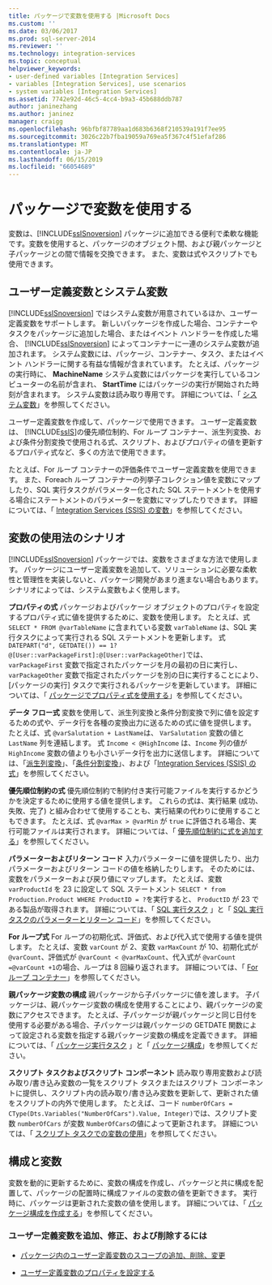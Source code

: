 ```yaml
---
title: パッケージで変数を使用する |Microsoft Docs
ms.custom: ''
ms.date: 03/06/2017
ms.prod: sql-server-2014
ms.reviewer: ''
ms.technology: integration-services
ms.topic: conceptual
helpviewer_keywords:
- user-defined variables [Integration Services]
- variables [Integration Services], use scenarios
- system variables [Integration Services]
ms.assetid: 7742e92d-46c5-4cc4-b9a3-45b688ddb787
author: janinezhang
ms.author: janinez
manager: craigg
ms.openlocfilehash: 96bfbf87789aa1d683b6368f210539a191f7ee95
ms.sourcegitcommit: 3026c22b7fba19059a769ea5f367c4f51efaf286
ms.translationtype: MT
ms.contentlocale: ja-JP
ms.lasthandoff: 06/15/2019
ms.locfileid: "66054689"
---
```

# <a name="use-variables-in-packages"></a>パッケージで変数を使用する
  変数は、[!INCLUDE[ssISnoversion](../includes/ssisnoversion-md.md)] パッケージに追加できる便利で柔軟な機能です。変数を使用すると、パッケージのオブジェクト間、および親パッケージと子パッケージとの間で情報を交換できます。 また、変数は式やスクリプトでも使用できます。  
  
## <a name="user-defined-variables-and-system-variables"></a>ユーザー定義変数とシステム変数  
 [!INCLUDE[ssISnoversion](../includes/ssisnoversion-md.md)] ではシステム変数が用意されているほか、ユーザー定義変数をサポートします。 新しいパッケージを作成した場合、コンテナーやタスクをパッケージに追加した場合、またはイベント ハンドラーを作成した場合、 [!INCLUDE[ssISnoversion](../includes/ssisnoversion-md.md)] によってコンテナーに一連のシステム変数が追加されます。 システム変数には、パッケージ、コンテナー、タスク、またはイベント ハンドラーに関する有益な情報が含まれています。 たとえば、パッケージの実行時に、 **MachineName** システム変数にはパッケージを実行しているコンピューターの名前が含まれ、 **StartTime** にはパッケージの実行が開始された時刻が含まれます。 システム変数は読み取り専用です。 詳細については、「 [システム変数](system-variables.md)」を参照してください。  
  
 ユーザー定義変数を作成して、パッケージで使用できます。 ユーザー定義変数は、 [!INCLUDE[ssIS](../includes/ssis-md.md)]の優先順位制約、For ループ コンテナー、派生列変換、および条件分割変換で使用される式、スクリプト、およびプロパティの値を更新するプロパティ式など、多くの方法で使用できます。  
  
 たとえば、For ループ コンテナーの評価条件でユーザー定義変数を使用できます。 また、Foreach ループ コンテナーの列挙子コレクション値を変数にマップしたり、SQL 実行タスクがパラメーター化された SQL ステートメントを使用する場合にステートメントのパラメーターを変数にマップしたりできます。 詳細については、「 [Integration Services &#40;SSIS&#41; の変数](integration-services-ssis-variables.md)」を参照してください。  
  
## <a name="variables-usage-scenarios"></a>変数の使用法のシナリオ  
 [!INCLUDE[ssISnoversion](../includes/ssisnoversion-md.md)] パッケージでは、変数をさまざまな方法で使用します。 パッケージにユーザー定義変数を追加して、ソリューションに必要な柔軟性と管理性を実装しないと、パッケージ開発があまり進まない場合もあります。 シナリオによっては、システム変数もよく使用します。  
  
 **プロパティの式** パッケージおよびパッケージ オブジェクトのプロパティを設定するプロパティ式に値を提供するために、変数を使用します。 たとえば、式 `SELECT * FROM @varTableName` に含まれている変数 `varTableName` は、SQL 実行タスクによって実行される SQL ステートメントを更新します。 式 `DATEPART("d", GETDATE()) == 1? @[User::varPackageFirst]:@[User::varPackageOther]`では、 `varPackageFirst` 変数で指定されたパッケージを月の最初の日に実行し、 `varPackageOther` 変数で指定されたパッケージを別の日に実行することにより、[パッケージの実行] タスクで実行されるパッケージを更新しています。 詳細については、「 [パッケージでプロパティ式を使用する](expressions/use-property-expressions-in-packages.md)」を参照してください。  
  
 **データ フロー式** 変数を使用して、派生列変換と条件分割変換で列に値を設定するための式や、データ行を各種の変換出力に送るための式に値を提供します。 たとえば、式 `@varSalutation + LastName`は、 `VarSalutation` 変数の値と `LastName` 列を連結します。 式 `Income < @HighIncome` は、`Income` 列の値が `HighIncome` 変数の値よりも小さいデータ行を出力に送信します。 詳細については、「[派生列変換](data-flow/transformations/derived-column-transformation.md)」、「[条件分割変換](data-flow/transformations/conditional-split-transformation.md)」、および「[Integration Services (SSIS) の式](expressions/integration-services-ssis-expressions.md)」を参照してください。  
  
 **優先順位制約の式** 優先順位制約で制約付き実行可能ファイルを実行するかどうかを決定するために使用する値を提供します。 これらの式は、実行結果 (成功、失敗、完了) と組み合わせて使用することも、実行結果の代わりに使用することもできます。 たとえば、式 `@varMax > @varMin` が `true` に評価される場合、実行可能ファイルは実行されます。 詳細については、「 [優先順位制約に式を追加する](control-flow/precedence-constraints.md)」を参照してください。  
  
 **パラメーターおよびリターン コード** 入力パラメーターに値を提供したり、出力パラメーターおよびリターン コードの値を格納したりします。 そのためには、変数をパラメーターおよび戻り値にマップします。 たとえば、変数 `varProductId` を 23 に設定して SQL ステートメント `SELECT * from Production.Product WHERE ProductID = ?`を実行すると、 `ProductID` が 23 である製品が取得されます。 詳細については、「 [SQL 実行タスク](control-flow/execute-sql-task.md) 」と「 [SQL 実行タスクのパラメーターとリターン コード](../../2014/integration-services/parameters-and-return-codes-in-the-execute-sql-task.md)」を参照してください。  
  
 **For ループ式** For ループの初期化式、評価式、および代入式で使用する値を提供します。 たとえば、変数 `varCount` が 2、変数 `varMaxCount` が 10、初期化式が `@varCount`、評価式が  `@varCount < @varMaxCount`、代入式が `@varCount =@varCount +1`の場合、ループは 8 回繰り返されます。 詳細については、「 [For ループ コンテナー](control-flow/for-loop-container.md)」を参照してください。  
  
 **親パッケージ変数の構成** 親パッケージから子パッケージに値を渡します。 子パッケージは、親パッケージ変数の構成を使用することにより、親パッケージの変数にアクセスできます。 たとえば、子パッケージが親パッケージと同じ日付を使用する必要がある場合、子パッケージは親パッケージの GETDATE 関数によって設定される変数を指定する親パッケージ変数の構成を定義できます。 詳細については、「 [パッケージ実行タスク](control-flow/execute-package-task.md) 」と「 [パッケージ構成](../../2014/integration-services/package-configurations.md)」を参照してください。  
  
 **スクリプト タスクおよびスクリプト コンポーネント** 読み取り専用変数および読み取り/書き込み変数の一覧をスクリプト タスクまたはスクリプト コンポーネントに提供し、スクリプト内の読み取り/書き込み変数を更新して、更新された値をスクリプトの内外で使用します。 たとえば、コード `numberOfCars = CType(Dts.Variables("NumberOfCars").Value, Integer)`では、スクリプト変数 `numberOfCars` が変数 `NumberOfCars`の値によって更新されます。 詳細については、「 [スクリプト タスクでの変数の使用](control-flow/script-task.md)」を参照してください。  
  
## <a name="configurations-and-variables"></a>構成と変数  
 変数を動的に更新するために、変数の構成を作成し、パッケージと共に構成を配置して、パッケージの配置時に構成ファイルの変数の値を更新できます。 実行時に、パッケージは更新された変数の値を使用します。 詳細については、「 [パッケージ構成を作成する](../../2014/integration-services/create-package-configurations.md)」を参照してください。  
  
### <a name="to-add-modify-and-delete-user-defined-variables"></a>ユーザー定義変数を追加、修正、および削除するには  
  
-   [パッケージ内のユーザー定義変数のスコープの追加、削除、変更](../../2014/integration-services/add-delete-change-scope-of-user-defined-variable-in-a-package.md)  
  
-   [ユーザー定義変数のプロパティを設定する](../../2014/integration-services/set-the-properties-of-a-user-defined-variable.md)  
  
  
